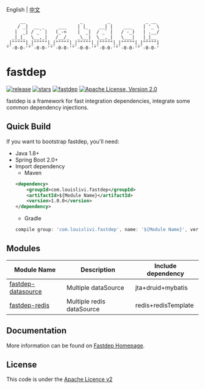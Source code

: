 English | [中文](./README.md)
```
     __                    _         _             _ __  
    / _|  __ _     ___    | |_    __| |    ___    | '_ \ 
   |  _| / _` |   (_-<    |  _|  / _` |   / -_)   | .__/ 
  _|_|_  \__,_|   /__/_   _\__|  \__,_|   \___|   |_|__  
_|"""""|_|"""""|_|"""""|_|"""""|_|"""""|_|"""""|_|"""""| 
"`-0-0-'"`-0-0-'"`-0-0-'"`-0-0-'"`-0-0-'"`-0-0-'"`-0-0-' 
```
fastdep
============
[![release](https://img.shields.io/github/release/louislivi/fastdep.svg?style=popout-square)](https://github.com/louislivi/fastdep/releases)
[![stars](https://img.shields.io/github/stars/louislivi/fastdep.svg?style=popout-square)](https://github.com/louislivi/fastdep/stargazers)
[![fastdep](https://img.shields.io/badge/fastdep-%F0%9F%92%97-pink.svg?style=popout-square)](https://github.com/louislivi/fastdep)
[![Apache License, Version 2.0](https://img.shields.io/github/license/apache/maven.svg?label=License)][license]

fastdep is a framework for fast integration dependencies,
integrate some common dependency injections.

Quick Build
-------
If you want to bootstrap fastdep, you'll need:
- Java 1.8+
- Spring Boot 2.0+
- Import dependency
    - Maven
    ```xml
    <dependency>
        <groupId>com.louislivi.fastdep</groupId>
        <artifactId>${Module Name}</artifactId>
        <version>1.0.0</version>
    </dependency>
    ```
    - Gradle
    ```groovy
    compile group: 'com.louislivi.fastdep', name: '${Module Name}', version: '1.0.0'
    ```
  
Modules
-------
|  Module Name  |  Description  | Include dependency |
| ------------ | ------------- | ------------------ |
| [fastdep-datasource](https://fastdep.louislivi.com/#/module/fastdep-datasource)   | Multiple dataSource | jta+druid+mybatis |
| [fastdep-redis](https://fastdep.louislivi.com/#/module/fastdep-redis)   | Multiple redis dataSource  | redis+redisTemplate |

Documentation
-------------

More information can be found on [Fastdep Homepage][home].

License
-------
This code is under the [Apache Licence v2][license]


[home]: https://fastdep.louislivi.com/
[license]: https://www.apache.org/licenses/LICENSE-2.0
[releases]: https://github.com/louislivi/fastdep/releases
